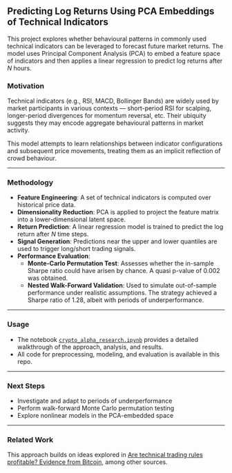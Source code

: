 ## Predicting Log Returns Using PCA Embeddings of Technical Indicators

This project explores whether behavioural patterns in commonly used technical indicators can be leveraged to forecast future market returns. The model uses Principal Component Analysis (PCA) to embed a feature space of indicators and then applies a linear regression to predict log returns after *N* hours.

### Motivation

Technical indicators (e.g., RSI, MACD, Bollinger Bands) are widely used by market participants in various contexts — short-period RSI for scalping, longer-period divergences for momentum reversal, etc. Their ubiquity suggests they may encode aggregate behavioural patterns in market activity.

This model attempts to learn relationships between indicator configurations and subsequent price movements, treating them as an implicit reflection of crowd behaviour.

---

### Methodology

- **Feature Engineering**: A set of technical indicators is computed over historical price data.
- **Dimensionality Reduction**: PCA is applied to project the feature matrix into a lower-dimensional latent space.
- **Return Prediction**: A linear regression model is trained to predict the log return after *N* time steps.
- **Signal Generation**: Predictions near the upper and lower quantiles are used to trigger long/short trading signals.
- **Performance Evaluation**:
  - **Monte-Carlo Permutation Test**: Assesses whether the in-sample Sharpe ratio could have arisen by chance. A quasi p-value of 0.002 was obtained.
  - **Nested Walk-Forward Validation**: Used to simulate out-of-sample performance under realistic assumptions. The strategy achieved a Sharpe ratio of 1.28, albeit with periods of underperformance.

---

### Usage

- The notebook [`crypto_alpha_research.ipynb`](./crypto_alpha_research.ipynb) provides a detailed walkthrough of the approach, analysis, and results.
- All code for preprocessing, modeling, and evaluation is available in this repo.

---

### Next Steps

- Investigate and adapt to periods of underperformance
- Perform walk-forward Monte Carlo permutation testing
- Explore nonlinear models in the PCA-embedded space

---

### Related Work

This approach builds on ideas explored in [Are technical trading rules profitable? Evidence from Bitcoin](https://www.sciencedirect.com/science/article/pii/S2405918818300928), among other sources.

